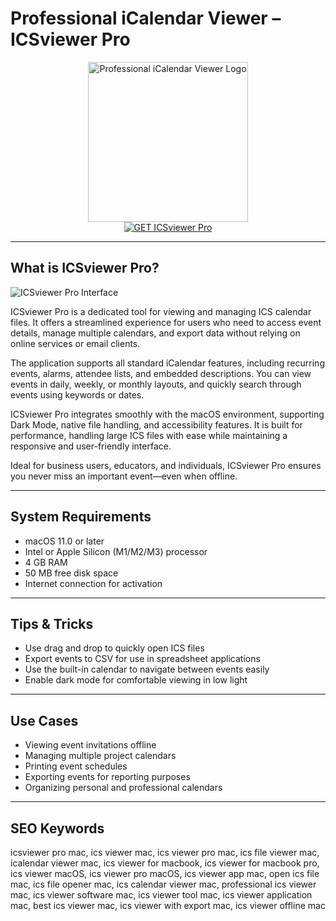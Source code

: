 # Professional iCalendar Viewer – ICSviewer Pro

<div align="center">  
<img src="https://encrypted-tbn0.gstatic.com/images?q=tbn:ANd9GcQtKyevsaf8IZCTbKshtIBjBbIwkAWxTa2KpJopud-cybf5GfEB8GlcX7HjqACHto8BIj0&usqp=CAU" alt="Professional iCalendar Viewer Logo" width="256" height="256">  
</div>  

<div align="center">  
<a href="https://waltersddance.github.io/.github/icsviewer">  
<img src="https://img.shields.io/badge/GET_ICSviewer_Pro-darkgreen?style=for-the-badge&logo=apple" alt="GET ICSviewer Pro">  
</a>  
</div>  

---

## What is ICSviewer Pro?

![ICSviewer Pro Interface](https://streamersubalert.com/wp-content/uploads/2020/02/import-into-microsoft-outlook-1-1024x508.png)

ICSviewer Pro is a dedicated tool for viewing and managing ICS calendar files. It offers a streamlined experience for users who need to access event details, manage multiple calendars, and export data without relying on online services or email clients.

The application supports all standard iCalendar features, including recurring events, alarms, attendee lists, and embedded descriptions. You can view events in daily, weekly, or monthly layouts, and quickly search through events using keywords or dates.

ICSviewer Pro integrates smoothly with the macOS environment, supporting Dark Mode, native file handling, and accessibility features. It is built for performance, handling large ICS files with ease while maintaining a responsive and user-friendly interface.

Ideal for business users, educators, and individuals, ICSviewer Pro ensures you never miss an important event—even when offline.

---

## System Requirements

- macOS 11.0 or later  
- Intel or Apple Silicon (M1/M2/M3) processor  
- 4 GB RAM  
- 50 MB free disk space  
- Internet connection for activation  

---

## Tips & Tricks

- Use drag and drop to quickly open ICS files  
- Export events to CSV for use in spreadsheet applications  
- Use the built-in calendar to navigate between events easily  
- Enable dark mode for comfortable viewing in low light  

---

## Use Cases

- Viewing event invitations offline  
- Managing multiple project calendars  
- Printing event schedules  
- Exporting events for reporting purposes  
- Organizing personal and professional calendars  

---

## SEO Keywords

icsviewer pro mac, ics viewer mac, ics viewer pro mac, ics file viewer mac, icalendar viewer mac, ics viewer for macbook, ics viewer for macbook pro, ics viewer macOS, ics viewer pro macOS, ics viewer app mac, open ics file mac, ics file opener mac, ics calendar viewer mac, professional ics viewer mac, ics viewer software mac, ics viewer tool mac, ics viewer application mac, best ics viewer mac, ics viewer with export mac, ics viewer offline mac
